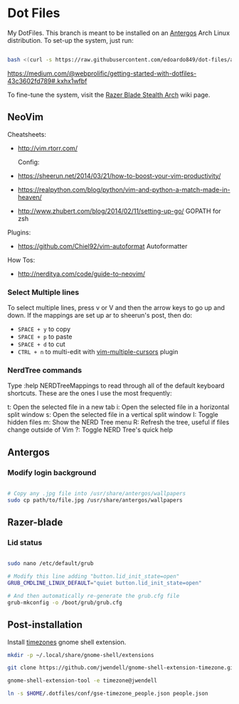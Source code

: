 Dot Files
===

My DotFiles. This branch is meant to be installed on an [Antergos](https://antergos.com/) Arch Linux distribution. To set-up the system, just run:

```bash

bash <(curl -s https://raw.githubusercontent.com/edoardo849/dot-files/arch/install.sh)

```

https://medium.com/@webprolific/getting-started-with-dotfiles-43c3602fd789#.kxhx1wfbf

To fine-tune the system, visit the [Razer Blade Stealth Arch](https://wiki.archlinux.org/index.php/Razer) wiki page.

## NeoVim
Cheatsheets:
- http://vim.rtorr.com/

	Config:
- https://sheerun.net/2014/03/21/how-to-boost-your-vim-productivity/
- https://realpython.com/blog/python/vim-and-python-a-match-made-in-heaven/
- http://www.zhubert.com/blog/2014/02/11/setting-up-go/ GOPATH for zsh


Plugins:
- https://github.com/Chiel92/vim-autoformat Autoformatter


How Tos:
- http://nerditya.com/code/guide-to-neovim/

### Select Multiple lines
To select multiple lines, press v or V and then the arrow keys to go up and down. If the mappings are set up ar to sheerun's post, then do:
- `SPACE + y` to copy
- `SPACE + p` to paste
- `SPACE + d` to cut
- `CTRL + n` to multi-edit with [vim-multiple-cursors](https://github.com/terryma/vim-multiple-cursors) plugin

### NerdTree commands
Type :help NERDTreeMappings to read through all of the default keyboard shortcuts. These are the ones I use the most frequently:

t: Open the selected file in a new tab
i: Open the selected file in a horizontal split window
s: Open the selected file in a vertical split window
I: Toggle hidden files
m: Show the NERD Tree menu
R: Refresh the tree, useful if files change outside of Vim
?: Toggle NERD Tree's quick help

## Antergos
### Modify login background

```bash

# Copy any .jpg file into /usr/share/antergos/wallpapers
sudo cp path/to/file.jpg /usr/share/antergos/wallpapers

```


## Razer-blade
### Lid status

```bash

sudo nano /etc/default/grub

# Modify this line adding "button.lid_init_state=open"
GRUB_CMDLINE_LINUX_DEFAULT="quiet button.lid_init_state=open"

# And then automatically re-generate the grub.cfg file
grub-mkconfig -o /boot/grub/grub.cfg

```

## Post-installation

Install [timezones](https://github.com/jwendell/gnome-shell-extension-timezone) gnome shell extension.

```bash
mkdir -p ~/.local/share/gnome-shell/extensions

git clone https://github.com/jwendell/gnome-shell-extension-timezone.git ~/.local/share/gnome-shell/extensions/timezone@jwendell

gnome-shell-extension-tool -e timezone@jwendell

ln -s $HOME/.dotfiles/conf/gse-timezone_people.json people.json
```
